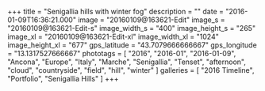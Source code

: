 +++
title = "Senigallia hills with winter fog"
description = ""
date = "2016-01-09T16:36:21.000"
image = "20160109@163621-Edit"
image_s = "20160109@163621-Edit-s"
image_width_s = "400"
image_height_s = "265"
image_xl = "20160109@163621-Edit-xl"
image_width_xl = "1024"
image_height_xl = "677"
gps_latitude = "43.7079666666667"
gps_longitude = "13.1317527666667"
phototags = [ "2016", "2016-01", "2016-01-09", "Ancona", "Europe", "Italy", "Marche", "Senigallia", "Tenset", "afternoon", "cloud", "countryside", "field", "hill", "winter" ]
galleries = [ "2016 Timeline", "Portfolio", "Senigallia Hills" ]
+++
